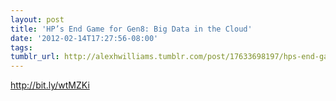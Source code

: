 ```yaml
---
layout: post
title: 'HP’s End Game for Gen8: Big Data in the Cloud'
date: '2012-02-14T17:27:56-08:00'
tags: 
tumblr_url: http://alexhwilliams.tumblr.com/post/17633698197/hps-end-game-for-gen8-big-data-in-the-cloud
---
```

<p><a href="http://bit.ly/wtMZKi">http://bit.ly/wtMZKi</a></p>
